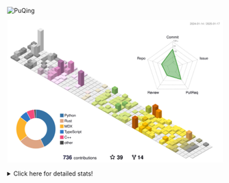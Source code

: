 ![PuQing](https://user-images.githubusercontent.com/27223114/171565019-9a56fae6-b08b-421f-99db-7e830da42371.png)

![](./profile-3d-contrib/profile-season-animate.svg)

<details>
<summary>Click here for detailed stats!</summary>

<!--START_SECTION:waka-->
![Lines of code](https://img.shields.io/badge/From%20Hello%20World%20I%27ve%20Written-1.7%20million%20lines%20of%20code-blue)

**🐱 My GitHub Data** 

> 📦 415.7 kB Used in GitHub's Storage 
 > 
> 🚫 Not Opted to Hire
 > 
> 📜 37 Public Repositories 
 > 
> 🔑 33 Private Repositories 
 > 
**I'm an Early 🐤** 

```text
🌞 Morning                697 commits         ██░░░░░░░░░░░░░░░░░░░░░░░   08.05 % 
🌆 Daytime                3827 commits        ███████████░░░░░░░░░░░░░░   44.18 % 
🌃 Evening                1968 commits        ██████░░░░░░░░░░░░░░░░░░░   22.72 % 
🌙 Night                  2171 commits        ██████░░░░░░░░░░░░░░░░░░░   25.06 % 
```


📊 **This Week I Spent My Time On** 

```text
💬 Programming Languages: 
Reading Paper            2 hrs 17 mins       █████████░░░░░░░░░░░░░░░░   35.88 % 
PPTMan                   2 hrs 2 mins        ████████░░░░░░░░░░░░░░░░░   31.93 % 
Other                    1 hr 1 min          ████░░░░░░░░░░░░░░░░░░░░░   16.06 % 
Music                    27 mins             ██░░░░░░░░░░░░░░░░░░░░░░░   07.28 % 
Communicating            24 mins             ██░░░░░░░░░░░░░░░░░░░░░░░   06.25 % 

🔥 Editors: 
Zotero                   2 hrs 17 mins       █████████░░░░░░░░░░░░░░░░   35.88 % 
MicrosoftPowerPoint      2 hrs 2 mins        ████████░░░░░░░░░░░░░░░░░   31.93 % 
Telegram                 1 hr 1 min          ████░░░░░░░░░░░░░░░░░░░░░   16.05 % 
NetEaseMusic             27 mins             ██░░░░░░░░░░░░░░░░░░░░░░░   07.28 % 
Mail                     24 mins             ██░░░░░░░░░░░░░░░░░░░░░░░   06.25 % 

💻 Operating System: 
Mac                      6 hrs 14 mins       ████████████████████████░   97.39 % 
WSL                      10 mins             █░░░░░░░░░░░░░░░░░░░░░░░░   02.61 % 
```


<!--END_SECTION:waka-->
</details>
